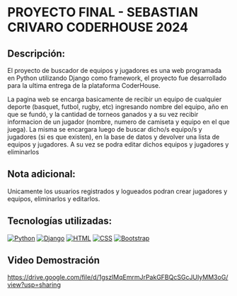 # PROYECTO FINAL - SEBASTIAN CRIVARO CODERHOUSE 2024

## Descripción:

El proyecto de buscador de equipos y jugadores es una web programada en Python utilizando Django como framework, el proyecto fue desarrollado para la ultima entrega de la plataforma CoderHouse.

La pagina web se encarga basicamente de recibir un equipo de cualquier deporte (basquet, futbol, rugby, etc) ingresando nombre del equipo, año en que se fundó, y la cantidad de torneos ganados y a su vez recibir informacion de un jugador (nombre, numero de camiseta y equipo en el que juega). La misma se encargara luego de buscar dicho/s equipo/s y jugadores (si es que existen), en la base de datos y devolver una lista de equipos y jugadores. A su vez se podra editar dichos equipos y jugadores y eliminarlos

## Nota adicional:
Unicamente los usuarios registrados y logueados podran crear jugadores y equipos, eliminarlos y editarlos.


## Tecnologías utilizadas:
[![Python](https://skillicons.dev/icons?i=python&theme=dark)](https://www.python.org/)
[![Django](https://skillicons.dev/icons?i=django&theme=dark)](https://www.djangoproject.com/)
[![HTML](https://skillicons.dev/icons?i=html&theme=dark)](https://developer.mozilla.org/es/docs/Web/HTML)
[![CSS](https://skillicons.dev/icons?i=css&theme=dark)](https://developer.mozilla.org/es/docs/Web/CSS)
[![Bootstrap](https://skillicons.dev/icons?i=bootstrap&theme=dark)](https://getbootstrap.com/)


## Video Demostración
https://drive.google.com/file/d/1gszlMqEmrmJrPakGFBQcSGcJUIyMM3oG/view?usp=sharing